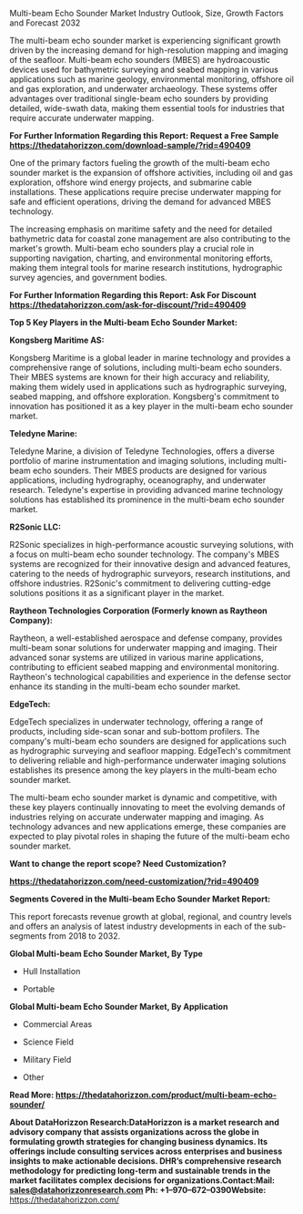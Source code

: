 Multi-beam Echo Sounder Market Industry Outlook, Size, Growth Factors
and Forecast 2032

The multi-beam echo sounder market is experiencing significant growth
driven by the increasing demand for high-resolution mapping and imaging
of the seafloor. Multi-beam echo sounders (MBES) are hydroacoustic
devices used for bathymetric surveying and seabed mapping in various
applications such as marine geology, environmental monitoring, offshore
oil and gas exploration, and underwater archaeology. These systems offer
advantages over traditional single-beam echo sounders by providing
detailed, wide-swath data, making them essential tools for industries
that require accurate underwater mapping.

**For Further Information Regarding this Report: Request a Free Sample
<https://thedatahorizzon.com/download-sample/?rid=490409>**

One of the primary factors fueling the growth of the multi-beam echo
sounder market is the expansion of offshore activities, including oil
and gas exploration, offshore wind energy projects, and submarine cable
installations. These applications require precise underwater mapping for
safe and efficient operations, driving the demand for advanced MBES
technology.

The increasing emphasis on maritime safety and the need for detailed
bathymetric data for coastal zone management are also contributing to
the market's growth. Multi-beam echo sounders play a crucial role in
supporting navigation, charting, and environmental monitoring efforts,
making them integral tools for marine research institutions,
hydrographic survey agencies, and government bodies.

**For Further Information Regarding this Report: Ask For Discount
<https://thedatahorizzon.com/ask-for-discount/?rid=490409>**

**Top 5 Key Players in the Multi-beam Echo Sounder Market:**

**Kongsberg Maritime AS:**

Kongsberg Maritime is a global leader in marine technology and provides
a comprehensive range of solutions, including multi-beam echo sounders.
Their MBES systems are known for their high accuracy and reliability,
making them widely used in applications such as hydrographic surveying,
seabed mapping, and offshore exploration. Kongsberg's commitment to
innovation has positioned it as a key player in the multi-beam echo
sounder market.

**Teledyne Marine:**

Teledyne Marine, a division of Teledyne Technologies, offers a diverse
portfolio of marine instrumentation and imaging solutions, including
multi-beam echo sounders. Their MBES products are designed for various
applications, including hydrography, oceanography, and underwater
research. Teledyne's expertise in providing advanced marine technology
solutions has established its prominence in the multi-beam echo sounder
market.

**R2Sonic LLC:**

R2Sonic specializes in high-performance acoustic surveying solutions,
with a focus on multi-beam echo sounder technology. The company's MBES
systems are recognized for their innovative design and advanced
features, catering to the needs of hydrographic surveyors, research
institutions, and offshore industries. R2Sonic's commitment to
delivering cutting-edge solutions positions it as a significant player
in the market.

**Raytheon Technologies Corporation (Formerly known as Raytheon
Company):**

Raytheon, a well-established aerospace and defense company, provides
multi-beam sonar solutions for underwater mapping and imaging. Their
advanced sonar systems are utilized in various marine applications,
contributing to efficient seabed mapping and environmental monitoring.
Raytheon's technological capabilities and experience in the defense
sector enhance its standing in the multi-beam echo sounder market.

**EdgeTech:**

EdgeTech specializes in underwater technology, offering a range of
products, including side-scan sonar and sub-bottom profilers. The
company's multi-beam echo sounders are designed for applications such as
hydrographic surveying and seafloor mapping. EdgeTech's commitment to
delivering reliable and high-performance underwater imaging solutions
establishes its presence among the key players in the multi-beam echo
sounder market.

The multi-beam echo sounder market is dynamic and competitive, with
these key players continually innovating to meet the evolving demands of
industries relying on accurate underwater mapping and imaging. As
technology advances and new applications emerge, these companies are
expected to play pivotal roles in shaping the future of the multi-beam
echo sounder market.

**Want to change the report scope? Need Customization?**

**<https://thedatahorizzon.com/need-customization/?rid=490409>**

**Segments Covered in the Multi-beam Echo Sounder Market Report:**

This report forecasts revenue growth at global, regional, and country
levels and offers an analysis of latest industry developments in each of
the sub-segments from 2018 to 2032.

**Global Multi-beam Echo Sounder Market, By Type**

-   Hull Installation

-   Portable

**Global Multi-beam Echo Sounder Market, By Application**

-   Commercial Areas

-   Science Field

-   Military Field

-   Other

**Read More:
<https://thedatahorizzon.com/product/multi-beam-echo-sounder/>**

**About DataHorizzon Research:**DataHorizzon is a market research and
advisory company that assists organizations across the globe in
formulating growth strategies for changing business dynamics. Its
offerings include consulting services across enterprises and business
insights to make actionable decisions. DHR’s comprehensive research
methodology for predicting long-term and sustainable trends in the
market facilitates complex decisions for organizations.**Contact:Mail:**
<sales@datahorizzonresearch.com> **Ph:** +1–970–672–0390**Website:**
<https://thedatahorizzon.com/>
